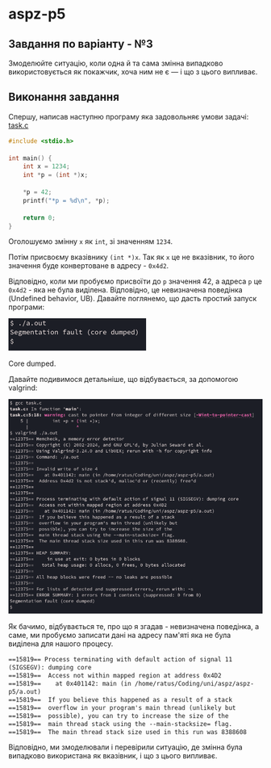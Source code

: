 # aspz-p5

## Завдання по варіанту - №3

Змоделюйте ситуацію, коли одна й та сама змінна випадково використовується як покажчик, хоча ним не є — і що з цього випливає.

## Виконання завдання

Спершу, написав наступню програму яка задовольняє умови задачі: [task.c](./task.c)

```c
#include <stdio.h>

int main() {
	int x = 1234;
	int *p = (int *)x;
    
	*p = 42;
	printf("*p = %d\n", *p);
    
	return 0;
}
```

Оголошуємо змінну ```x``` як ```int```, зі значенням ```1234```.

Потім присвоєму вказівнику ```(int *)x```. Так як ```x``` це не вказівник, то його значення буде конвертоване в адресу - ```0x4d2```.

Відповідно, коли ми пробуємо присвоїти до ```p``` значення 42, а адреса ```p``` це ```0x4d2``` - яка не була виділена. Відповідно, це невизначена поведінка (Undefined behavior, UB). Давайте поглянемо, що дасть простий запуск програми:

![Task Execution](./images/run.png)

Core dumped.

Давайте подивимося детальніше, що відбувається, за допомогою valgrind:

![Valgrind](./images/valgrind.png)

Як бачимо, відбувається те, про що я згадав - невизначена поведінка, а саме, ми пробуємо записати дані на адресу пам'яті яка не була виділена для нашого процесу.

```
==15819== Process terminating with default action of signal 11 (SIGSEGV): dumping core
==15819==  Access not within mapped region at address 0x4D2
==15819==    at 0x401142: main (in /home/ratus/Coding/uni/aspz/aspz-p5/a.out)
==15819==  If you believe this happened as a result of a stack
==15819==  overflow in your program's main thread (unlikely but
==15819==  possible), you can try to increase the size of the
==15819==  main thread stack using the --main-stacksize= flag.
==15819==  The main thread stack size used in this run was 8388608
```

Відповідно, ми змоделювали і перевірили ситуацію, де змінна була випадково використана як вказівник, і що з цього випливає.